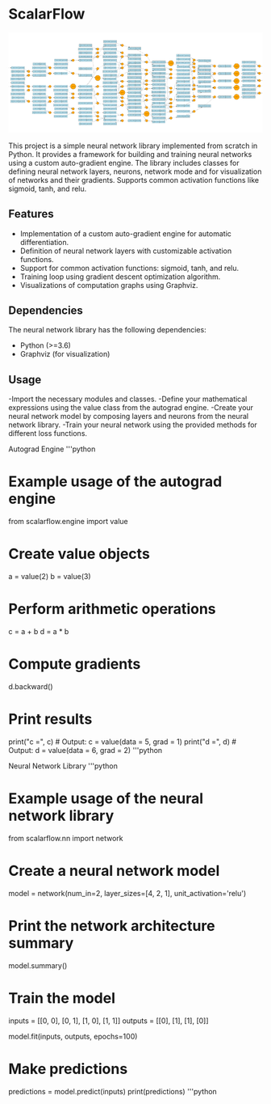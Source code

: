 # ScalarFlow

![nn_vizorg](vizorg.png)

This project is a simple neural network library implemented from scratch in Python. It provides a framework for building and training neural networks using a custom auto-gradient engine. The library includes classes for defining neural network layers, neurons, network mode and for visualization of networks and their gradients. Supports common activation functions like sigmoid, tanh, and relu.

## Features

- Implementation of a custom auto-gradient engine for automatic differentiation.
- Definition of neural network layers with customizable activation functions.
- Support for common activation functions: sigmoid, tanh, and relu.
- Training loop using gradient descent optimization algorithm.
- Visualizations of computation graphs using Graphviz.

## Dependencies
The neural network library has the following dependencies:

- Python (>=3.6)
- Graphviz (for visualization)

## Usage

-Import the necessary modules and classes.
-Define your mathematical expressions using the value class from the autograd engine.
-Create your neural network model by composing layers and neurons from the neural network library.
-Train your neural network using the provided methods for different loss functions.

Autograd Engine
'''python
# Example usage of the autograd engine
from scalarflow.engine import value

# Create value objects
a = value(2)
b = value(3)

# Perform arithmetic operations
c = a + b
d = a * b

# Compute gradients
d.backward()

# Print results
print("c =", c)  # Output: c = value(data = 5, grad = 1)
print("d =", d)  # Output: d = value(data = 6, grad = 2)
'''python

Neural Network Library
'''python
# Example usage of the neural network library
from scalarflow.nn import network

# Create a neural network model
model = network(num_in=2, layer_sizes=[4, 2, 1], unit_activation='relu')

# Print the network architecture summary
model.summary()

# Train the model
inputs = [[0, 0], [0, 1], [1, 0], [1, 1]]
outputs = [[0], [1], [1], [0]]

model.fit(inputs, outputs, epochs=100)

# Make predictions
predictions = model.predict(inputs)
print(predictions)
'''python
